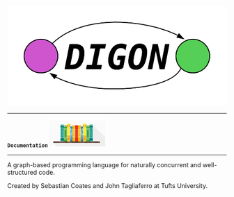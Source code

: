 ![Digon Logo](graphics/logo.png)

-----------------

**`Documentation`**
[![Documentation](graphics/documentation_logo.png)](http://digon.readthedocs.io)

-----------------

A graph-based programming language for naturally concurrent and well-structured 
code.

Created by Sebastian Coates and John Tagliaferro at Tufts University.